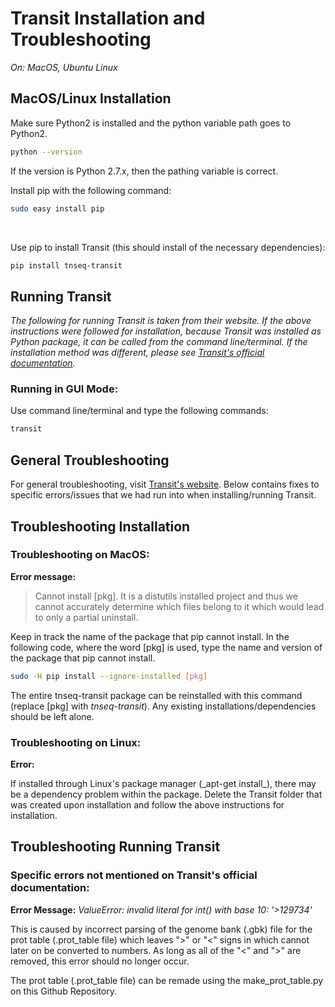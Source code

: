 Transit Installation and Troubleshooting
=============================
_On: MacOS, Ubuntu Linux_
</br>

MacOS/Linux Installation
-------------------------------
Make sure Python2 is installed and the python variable path goes to Python2.
```bash
python --version
```
If the version is Python 2.7.x, then the pathing variable is correct. 
</br>

Install pip with the following command:
```bash
sudo easy install pip 
``` 
</br>

Use pip to install Transit (this should install of the necessary dependencies):
```bash
pip install tnseq-transit
``` 

Running Transit
-------------------------------
<i> The following for running Transit is taken from their website. If the above instructions were followed for installation, because Transit was installed as Python package, it can be called from the command line/terminal. If the installation method was different, please see [Transit's official documentation](https://transit.readthedocs.io/en/latest/transit_running.html). </i>

### Running in GUI Mode: ###
Use command line/terminal and type the following commands:
```bash
transit
```

General Troubleshooting
------------------------------
For general troubleshooting, visit [Transit's website](https://transit.readthedocs.io/en/latest/transit_install.html#troubleshooting). Below contains fixes to specific errors/issues that we had run into when installing/running Transit.

Troubleshooting Installation
-------------------------------
<h3> Troubleshooting on MacOS: </h3>

__Error message:__ 
> Cannot install [pkg]. It is a distutils installed project and thus we cannot accurately determine which files belong to it which would lead to only a partial uninstall.

Keep in track the name of the package that pip cannot install. In the following code, where the word [pkg] is used, type the name and version of the package that pip cannot install. 
```bash
sudo -H pip install --ignore-installed [pkg]
```
The entire tnseq-transit package can be reinstalled with this command (replace [pkg] with _tnseq-transit_). Any existing installations/dependencies should be left alone.

<h3> Troubleshooting on Linux: </h3>

__Error:__

<p> If installed through Linux's package manager (_apt-get install_), there may be a dependency problem within the package. Delete the Transit folder that was created upon installation and follow the above instructions for installation. </p>

Troubleshooting Running Transit
-------------------------------
<h3> Specific errors not mentioned on Transit's official documentation: </h3>

__Error Message:__ _ValueError: invalid literal for int() with base 10: '>129734'_ 

This is caused by incorrect parsing of the genome bank (.gbk) file for the prot table (.prot_table file) which leaves ">" or "<" signs in which cannot later on be converted to numbers. As long as all of the "<" and ">" are removed, this error should no longer occur. 

The prot table (.prot_table file) can be remade using the make_prot_table.py on this Github Repository.   
